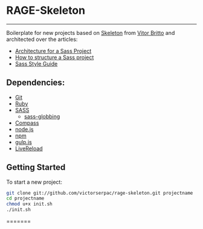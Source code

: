 # RAGE-Skeleton
---

Boilerplate for new projects based on [Skeleton](https://github.com/vitorbritto/skeleton) from [Vitor Britto](https://github.com/vitorbritto) and architected over the articles:

* [Architecture for a Sass Project](http://www.sitepoint.com/architecture-sass-project/)
* [How to structure a Sass project](http://thesassway.com/beginner/how-to-structure-a-sass-project)
* [Sass Style Guide](http://css-tricks.com/sass-style-guide/)

## Dependencies:
* [Git](http://git-scm.com)
* [Ruby](http://ruby-lang.org)
* [SASS](http://sass-lang.com)
	* [sass-globbing](https://github.com/chriseppstein/sass-globbing)
* [Compass](http://compass-style.org)
* [node.js](http://nodejs.org)
* [npm](https://www.npmjs.org)
* [gulp.js](http://gulpjs.com)
* [LiveReload](https://chrome.google.com/webstore/detail/livereload/jnihajbhpnppcggbcgedagnkighmdlei/related)

## Getting Started

To start a new project:

```bash
git clone git://github.com/victorserpac/rage-skeleton.git projectname
cd projectname
chmod u+x init.sh
./init.sh
```
=======
